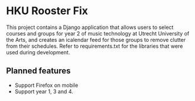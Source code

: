 # HKU Rooster Fix
This project contains a Django application that allows users to select courses and groups for year 2 of music technology at Utrecht University of the Arts, and creates an icalendar feed for those groups to remove clutter from their schedules. Refer to requirements.txt for the libraries that were used during development.

## Planned features
- Support Firefox on mobile
- Support year 1, 3 and 4.
